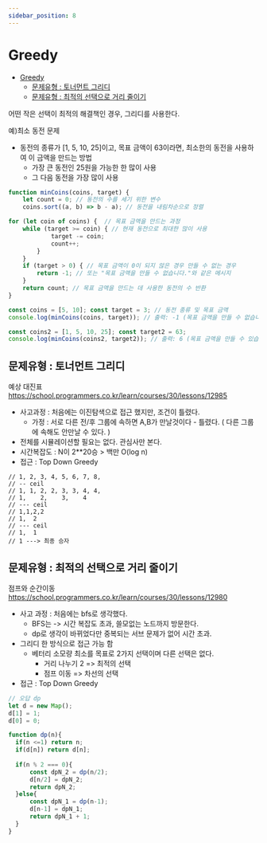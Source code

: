 ```yaml
---
sidebar_position: 8
---
```


# Greedy

- [Greedy](#greedy)
  - [문제유형 : 토너먼트 그리디](#문제유형--토너먼트-그리디)
  - [문제유형 : 최적의 선택으로 거리 줄이기](#문제유형--최적의-선택으로-거리-줄이기)


어떤 작은 선택이 최적의 해결책인 경우, 그리디를 사용한다.

예)최소 동전 문제
- 동전의 종류가 [1, 5, 10, 25]이고, 목표 금액이 63이라면, 최소한의 동전을 사용하여 이 금액을 만드는 방법  
  - 가장 큰 동전인 25원을 가능한 한 많이 사용
  - 그 다음 동전을 가장 많이 사용

```js
function minCoins(coins, target) {
    let count = 0; // 동전의 수를 세기 위한 변수
    coins.sort((a, b) => b - a); // 동전을 내림차순으로 정렬

for (let coin of coins) {  // 목표 금액을 만드는 과정
    while (target >= coin) { // 현재 동전으로 최대한 많이 사용
            target -= coin;
            count++;
        }
    }
    if (target > 0) { // 목표 금액이 0이 되지 않은 경우 만들 수 없는 경우
        return -1; // 또는 "목표 금액을 만들 수 없습니다."와 같은 메시지
    }
    return count; // 목표 금액을 만드는 데 사용한 동전의 수 반환
}

const coins = [5, 10]; const target = 3; // 동전 종류 및 목표 금액
console.log(minCoins(coins, target)); // 출력: -1 (목표 금액을 만들 수 없습니다.)

const coins2 = [1, 5, 10, 25]; const target2 = 63;
console.log(minCoins(coins2, target2)); // 출력: 6 (목표 금액을 만들 수 있습니다.)

```


## 문제유형 : 토너먼트 그리디

예상 대진표 https://school.programmers.co.kr/learn/courses/30/lessons/12985
- 사고과정 : 처음에는 이진탐색으로 접근 했지만, 조건이 틀렸다.
  - 가정 : 서로 다른 전/후 그룹에 속하면 A,B가 만날것이다 - 틀렸다. ( 다른 그룹에 속해도 안만날 수 있다. )  
- 전체를 시뮬레이션할 필요는 없다. 관심사만 본다.  
- 시간복잡도 : N이 2**20승 > 백만 O(log n)
- 접근 : Top Down Greedy

```
// 1, 2, 3, 4, 5, 6, 7, 8,
// -- ceil
// 1, 1, 2, 2, 3, 3, 4, 4,
// 1,    2,    3,    4
// --- ceil
// 1,1,2,2
// 1,  2
// --- ceil
// 1,  1
// 1 ---> 최종 승자
```

## 문제유형 : 최적의 선택으로 거리 줄이기

점프와 순간이동 https://school.programmers.co.kr/learn/courses/30/lessons/12980  
- 사고 과정 : 처음에는 bfs로 생각했다. 
  - BFS는 -> 시간 복잡도 초과, 쓸모없는 노드까지 방문한다. 
  - dp로 생각이 바뀌었다만 중복되는 서브 문제가 없어 시간 초과.
- 그리디 한 방식으로 접근 가능 함
  - 베터리 소모량 최소를 목표로 2가지 선택이며 다른 선택은 없다.
    - 거리 나누기 2 => 최적의 선택 
    - 점프 이동 => 차선의 선택  
- 접근 : Top Down Greedy

```js
// 오답 dp
let d = new Map();
d[1] = 1;
d[0] = 0;

function dp(n){
  if(n <=1) return n;
  if(d[n]) return d[n];
 
  if(n % 2 === 0){
      const dpN_2 = dp(n/2);
      d[n/2] = dpN_2;
      return dpN_2;
  }else{
      const dpN_1 = dp(n-1);
      d[n-1] = dpN_1;
      return dpN_1 + 1;
  }
}
```